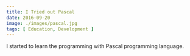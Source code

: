 ```yaml
---
title: I Tried out Pascal
date: 2016-09-20
image: ./images/pascal.jpg
tags: [ Education, Development ]
---
```


I started to learn the programming with Pascal programming language.

